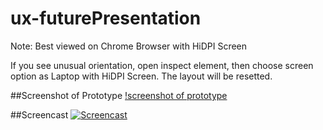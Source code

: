 # ux-futurePresentation

Note: Best viewed on Chrome Browser with HiDPI Screen

If you see unusual orientation, open inspect element, then choose screen option as Laptop with HiDPI Screen. The layout will be resetted.

##Screenshot of Prototype
[!screenshot of prototype](https://raw.githubusercontent.com/rachit491/ux-futurePresentation/master/Prototype%20Screenshot.png)

##Screencast 
[![Screencast](https://img.youtube.com/vi/jnRt545DUrs/0.jpg)](https://www.youtube.com/watch?v=jnRt545DUrs)
